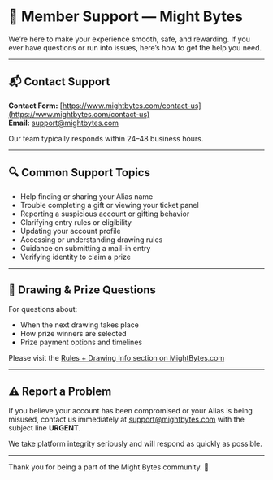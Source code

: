 # 🤝 Member Support — Might Bytes

We’re here to make your experience smooth, safe, and rewarding. If you ever have questions or run into issues, here’s how to get the help you need.

---

## 📬 Contact Support

**Contact Form:** [https://www.mightbytes.com/contact-us](https://www.mightbytes.com/contact-us)  
**Email:** [support@mightbytes.com](mailto:support@mightbytes.com)

Our team typically responds within 24–48 business hours.

---

## 🔍 Common Support Topics

- Help finding or sharing your Alias name  
- Trouble completing a gift or viewing your ticket panel  
- Reporting a suspicious account or gifting behavior  
- Clarifying entry rules or eligibility  
- Updating your account profile  
- Accessing or understanding drawing rules  
- Guidance on submitting a mail-in entry  
- Verifying identity to claim a prize

---

## 📌 Drawing & Prize Questions

For questions about:
- When the next drawing takes place  
- How prize winners are selected  
- Prize payment options and timelines  

Please visit the [Rules + Drawing Info section on MightBytes.com](https://www.mightbytes.com)

---

## ⚠️ Report a Problem

If you believe your account has been compromised or your Alias is being misused, contact us immediately at [support@mightbytes.com](mailto:support@mightbytes.com) with the subject line **URGENT**.

We take platform integrity seriously and will respond as quickly as possible.

---

Thank you for being a part of the Might Bytes community. 💛
